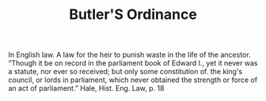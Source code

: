 ---
title: Butler'S Ordinance
letter: B
permalink: "/definitions/bld-butlers-ordinance.html"
body: In English law. A law for the heir to punish waste in the life of the ancestor.
  “Though it be on record in the parliament book of Edward I., yet it never was a
  statute, nor ever so received; but only some constitution of. the king's council,
  or lords in parliament, which never obtained the strength or force of an act of
  parliament.” Hale, Hist. Eng. Law, p. 18
published_at: '2018-07-07'
source: Black's Law Dictionary 2nd Ed (1910)
layout: post
---